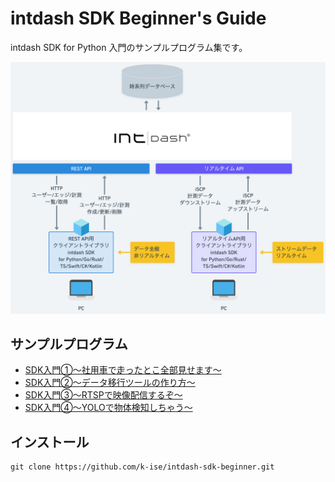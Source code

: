 # intdash SDK Beginner's Guide

intdash SDK for Python 入門のサンプルプログラム集です。

![intdash SDK](./images/sdk.png)

## サンプルプログラム
- [SDK入門①〜社用車で走ったとこ全部見せます〜](./lesson1/docs/README.md) 
- [SDK入門②〜データ移行ツールの作り方〜](./lesson2/docs/README.md) 
- [SDK入門③〜RTSPで映像配信するぞ〜](./lesson3/docs/README.md)
- [SDK入門④〜YOLOで物体検知しちゃう〜](./lesson4/docs/README.md)

## インストール
```
git clone https://github.com/k-ise/intdash-sdk-beginner.git
```
